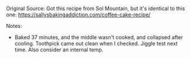 Original Source: Got this recipe from Sol Mountain, but it's identical to this one: https://sallysbakingaddiction.com/coffee-cake-recipe/

Notes: 
* Baked 37 minutes, and the middle wasn't cooked, and collapsed after cooling. Toothpick came out clean when I checked. Jiggle test next time. Also consider an internal temp.
